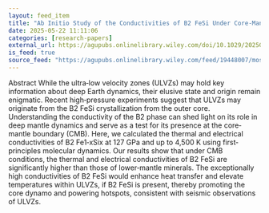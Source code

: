 ```yaml
---
layout: feed_item
title: "Ab Initio Study of the Conductivities of B2 FeSi Under Core‐Mantle Boundary Conditions"
date: 2025-05-22 11:11:06
categories: [research-papers]
external_url: https://agupubs.onlinelibrary.wiley.com/doi/10.1029/2025GL115024?af=R
is_feed: true
source_feed: "https://agupubs.onlinelibrary.wiley.com/feed/19448007/most-recent"
---
```


Abstract
While the ultra‐low velocity zones (ULVZs) may hold key information about deep Earth dynamics, their elusive state and origin remain enigmatic. Recent high‐pressure experiments suggest that ULVZs may originate from the B2 FeSi crystallization from the outer core. Understanding the conductivity of the B2 phase can shed light on its role in deep mantle dynamics and serve as a test for its presence at the core‐mantle boundary (CMB). Here, we calculated the thermal and electrical conductivities of B2 Fe1‐xSix at 127 GPa and up to 4,500 K using first‐principles molecular dynamics. Our results show that under CMB conditions, the thermal and electrical conductivities of B2 FeSi are significantly higher than those of lower‐mantle minerals. The exceptionally high conductivities of B2 FeSi would enhance heat transfer and elevate temperatures within ULVZs, if B2 FeSi is present, thereby promoting the core dynamo and powering hotspots, consistent with seismic observations of ULVZs.
